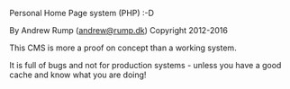 Personal Home Page system (PHP) :-D

By Andrew Rump (andrew@rump.dk) Copyright 2012-2016

This CMS is more a proof on concept than a working system.

It is full of bugs and not for production systems -
unless you have a good cache and know what you are doing!
